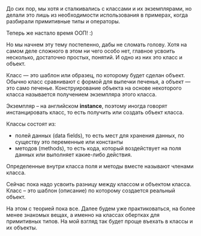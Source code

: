 До сих пор, мы хотя и сталкивались с классами и их экземплярами, но делали это лишь из необходимости использования в примерах, когда разбирали примитивные типы и операторы.

Теперь же настало время ООП! :)

Но мы начнем эту тему постепенно, дабы не сломать голову. Хотя на самом деле сложного в этом ни чего особо нет, главное усвоить несколько, достаточно простых, понятий. И одно из них это класс и объект.

Класс — это шаблон или образец, по которому будет сделан объект. Обычно класс сравнивают с формой для выпечки печенья, а объект — это само печенье. Конструирование объекта на основе некоторого класса называется получением экземпляра этого класса.

Экземпляр – на английском **instance**, поэтому иногда говорят инстанцировать класс, то есть получить или создать объект класса.

Классы состоят из:
- полей данных (data fields), то есть мест для хранения данных, по существу это переменные или константы
- методов (methods), то есть кода, который воздействует на поля данных или выполняет какие-либо действия.

Определенные внутри класса поля и методы вместе называют членами класса.

Сейчас пока надо усвоить разницу между классом и объектом класса. Класс – это шаблон (описание) по которому создается реальный объект.

На этом с теорией пока все. Далее будем уже практиковаться, на более менее знакомых вещах, а именно на классах обертках для примитивных типов. На мой взгляд так будет проще въехать в классы и их объекты.
